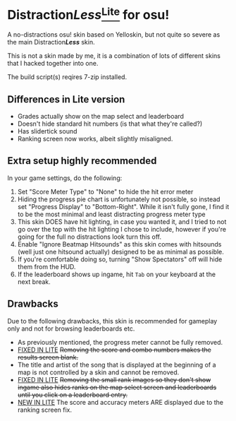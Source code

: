 # Distraction***Less***<u><sup>Lite</sup></u> for osu!

A no-distractions osu! skin based on Yelloskin, but not quite so severe as the main Distraction***Less*** skin.

This is not a skin made by me, it is a combination of lots of different skins that I hacked together into one.

The build script(s) reqires 7-zip installed.

## Differences in Lite version

- Grades actually show on the map select and leaderboard
- Doesn't hide standard hit numbers (is that what they're called?)
- Has slidertick sound
- Ranking screen now works, albeit slightly misaligned.

## Extra setup highly recommended

In your game settings, do the following:

1. Set "Score Meter Type" to "None" to hide the hit error meter
2. Hiding the progress pie chart is unfortunately not possible, so instead set "Progress Display" to "Bottom-Right". While it isn't fully gone, I find it to be the most minimal and least distracting progress meter type
3. This skin DOES have hit lighting, in case you wanted it, and I tried to not go over the top with the hit lighting I chose to include, however if you're going for the full no distractions look turn this off.
4. Enable "Ignore Beatmap Hitsounds" as this skin comes with hitsounds (well just one hitsound actually) designed to be as minimal as possible.
5. If you're comfortable doing so, turning "Show Spectators" off will hide them from the HUD.
6. If the leaderboard shows up ingame, hit `Tab` on your keyboard at the next break.

## Drawbacks

Due to the following drawbacks, this skin is recommended for gameplay only and not for browsing leaderboards etc.

- As previously mentioned, the progress meter cannot be fully removed.
- <u>FIXED IN LITE</u> ~~Removing the score and combo numbers makes the results screen blank.~~
- The title and artist of the song that is displayed at the beginning of a map is not controlled by a skin and cannot be removed.
- <u>FIXED IN LITE</u> ~~Removing the small rank images so they don't show ingame also hides ranks on the map select screen and leaderboards until you click on a leaderboard entry.~~
- <u>NEW IN LITE</u> The score and accuracy meters ARE displayed due to the ranking screen fix.